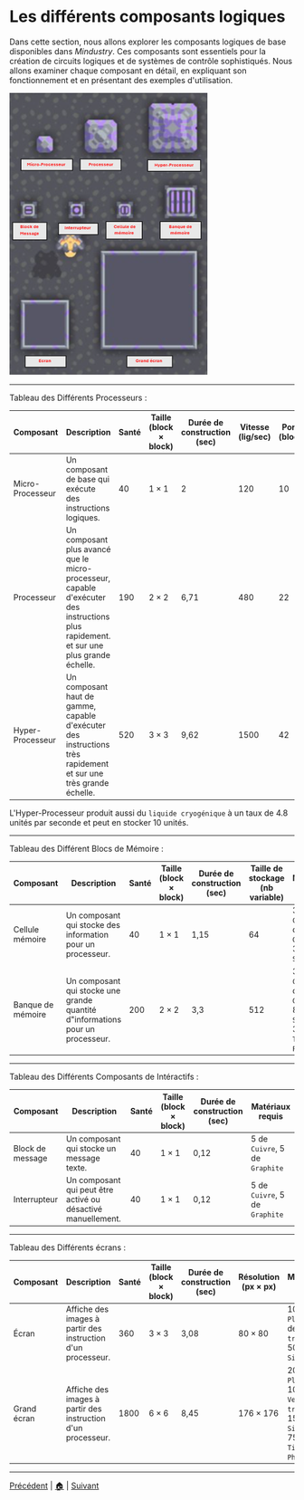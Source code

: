 # Les différents composants logiques

Dans cette section, nous allons explorer les composants logiques de base disponibles dans *Mindustry*. Ces composants
sont essentiels pour la création de circuits logiques et de systèmes de contrôle sophistiqués. Nous allons examiner
chaque composant en détail, en expliquant son fonctionnement et en présentant des exemples d'utilisation.

![Composants logiques](../screenshots/composants-logique.PNG)

---

Tableau des Différents Processeurs :

| Composant        | Description                                                                                                                            | Santé | Taille (block × block) | Durée de construction (sec) | Vitesse (lig/sec) | Portée (blocks) | Matériaux requis                                                                |
|------------------|----------------------------------------------------------------------------------------------------------------------------------------|-------|------------------------|-----------------------------|-------------------|-----------------|---------------------------------------------------------------------------------|
| Micro-Processeur | Un composant de base qui exécute des instructions logiques.                                                                            | 40    | 1 × 1                  | 2                           | 120               | 10              | 90 de `Cuivre`, 50 de `Plomb`, 50 de `Silicium`                                 |
| Processeur       | Un composant plus avancé que le micro-processeur, capable d'exécuter des instructions plus rapidement. et sur une plus grande échelle. | 190   | 2 × 2                  | 6,71                        | 480               | 22              | 320 de `Plomb`, 60 de `Graphite`, 50 de `Tornium`, 50 de `Silicium`             |
| Hyper-Processeur | Un composant haut de gamme, capable d'exécuter des instructions très rapidement et sur une très grande échelle.                        | 520   | 3 × 3                  | 9,62                        | 1500              | 42              | 450 de `Plomb`, 75 de `Tornium`, 150 de `Silicium`, 50 de `Alliage Superchargé` |

L'Hyper-Processeur produit aussi du `liquide cryogénique` à un taux de 4.8 unités par seconde et peut en stocker 10
unités.

---

Tableau des Différent Blocs de Mémoire :

| Composant         | Description                                                                    | Santé | Taille (block × block) | Durée de construction (sec) | Taille de stockage (nb variable) | Matériaux requis                                                        |
|-------------------|--------------------------------------------------------------------------------|-------|------------------------|-----------------------------|----------------------------------|-------------------------------------------------------------------------|
| Cellule mémoire   | Un composant qui stocke des information pour un processeur.                    | 40    | 1 × 1                  | 1,15                        | 64                               | 30 de `Cuivre`, 30 de `Graphite`, 30 de `Silicium`                      |
| Banque de mémoire | Un composant qui stocke une grande quantité d"informations pour un processeur. | 200   | 2 × 2                  | 3,3                         | 512                              | 30 de `Cuivre`, 80 de `Graphite`, 80 de `Silicium`, 30 de `Tissu Phasé` |

---

Tableau des Différents Composants de Intéractifs :

| Composant        | Description                                                  | Santé | Taille (block × block) | Durée de construction (sec) | Matériaux requis               |
|------------------|--------------------------------------------------------------|-------|------------------------|-----------------------------|--------------------------------|
| Block de message | Un composant qui stocke un message texte.                    | 40    | 1 × 1                  | 0,12                        | 5 de `Cuivre`, 5 de `Graphite` |
| Interrupteur     | Un composant qui peut être activé ou désactivé manuellement. | 40    | 1 × 1                  | 0,12                        | 5 de `Cuivre`, 5 de `Graphite` |

---

Tableau des Différents écrans :

| Composant   | Description                                                  | Santé | Taille (block × block) | Durée de construction (sec) | Résolution (px × px) | Matériaux requis                                                                |
|-------------|--------------------------------------------------------------|-------|------------------------|-----------------------------|----------------------|---------------------------------------------------------------------------------|
| Écran       | Affiche des images à partir des instruction d'un processeur. | 360   | 3 × 3                  | 3,08                        | 80 × 80              | 100 de `Plomb`, 50 de `Verre trempé` , 50 de `Silicium`                         |
| Grand écran | Affiche des images à partir des instruction d'un processeur. | 1800  | 6 × 6                  | 8,45                        | 176 × 176            | 200 de `Plomb`, 100 de `Verre trempé` , 150 de `Silicium` , 75 de `Tissu Phasé` |

---

[Précédent](../README.md) | [🏠](../README.md) | [Suivant](variables-et-operateurs.md)
